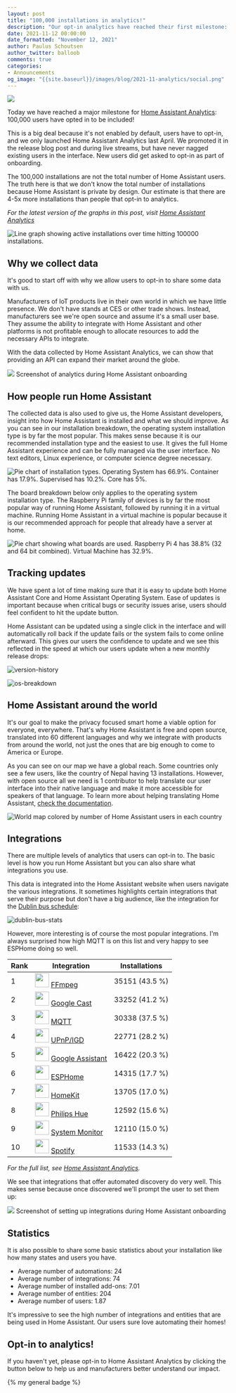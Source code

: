 ```yaml
---
layout: post
title: "100,000 installations in analytics!"
description: "Our opt-in analytics have reached their first milestone: 100k users."
date: 2021-11-12 00:00:00
date_formatted: "November 12, 2021"
author: Paulus Schoutsen
author_twitter: balloob
comments: true
categories:
- Announcements
og_image: "{{site.baseurl}}/images/blog/2021-11-analytics/social.png"
---
```


<img src='/images/blog/2021-11-analytics/social.png' style='border: 0;box-shadow: none;'>

Today we have reached a major milestone for [Home Assistant Analytics][analytics]: 100,000 users have opted in to be included!

This is a big deal because it's not enabled by default, users have to opt-in, and we only launched Home Assistant Analytics last April. We promoted it in the release blog post and during live streams, but have never nagged existing users in the interface. New users did get asked to opt-in as part of onboarding.

The 100,000 installations are not the total number of Home Assistant users. The truth here is that we don't know the total number of installations because Home Assistant is private by design. Our estimate is that there are 4-5x more installations than people that opt-in to analytics.

_For the latest version of the graphs in this post, visit [Home Assistant Analytics][analytics]_

![Line graph showing active installations over time hitting 100000 installations.](/images/blog/2021-11-analytics/active-installations.png)

<!--more-->

## Why we collect data

It's good to start off with why we allow users to opt-in to share some data with us.

Manufacturers of IoT products live in their own world in which we have little presence. We don't have stands at CES or other trade shows. Instead, manufacturers see we're open source and assume it's a small user base. They assume the ability to integrate with Home Assistant and other platforms is not profitable enough to allocate resources to add the necessary APIs to integrate.

With the data collected by Home Assistant Analytics, we can show that providing an API can expand their market around the globe.

<p class='img'>
<img src='/images/blog/2021-11-analytics/onboarding-analytics.png'>
Screenshot of analytics during Home Assistant onboarding
</p>

## How people run Home Assistant

The collected data is also used to give us, the Home Assistant developers, insight into how Home Assistant is installed and what we should improve. As you can see in our installation breakdown, the operating system installation type is by far the most popular. This makes sense because it is our recommended installation type and the easiest to use. It gives the full Home Assistant experience and can be fully managed via the user interface. No text editors, Linux experience, or computer science degree necessary.

![Pie chart of installation types. Operating System has 66.9%. Container has 17.9%. Supervised has 10.2%. Core has 5%.](/images/blog/2021-11-analytics/installation-types.png)

The board breakdown below only applies to the operating system installation type. The Raspberry Pi family of devices is by far the most popular way of running Home Assistant, followed by running it in a virtual machine. Running Home Assistant in a virtual machine is popular because it is our recommended approach for people that already have a server at home.

![Pie chart showing what boards are used. Raspberry Pi 4 has 38.8% (32 and 64 bit combined). Virtual Machine has 32.9%.](/images/blog/2021-11-analytics/board-breakdown.png)

## Tracking updates

We have spent a lot of time making sure that it is easy to update both Home Assistant Core and Home Assistant Operating System. Ease of updates is important because when critical bugs or security issues arise, users should feel confident to hit the update button.

Home Assistant can be updated using a single click in the interface and will automatically roll back if the update fails or the system fails to come online afterward. This gives our users the confidence to update and we see this reflected in the speed at which our users update when a new monthly release drops:

![version-history](/images/blog/2021-11-analytics/version-history.png)

![os-breakdown](/images/blog/2021-11-analytics/os-breakdown.png)

## Home Assistant around the world

It's our goal to make the privacy focused smart home a viable option for everyone, everywhere. That's why Home Assistant is free and open source, translated into 60 different languages and why we integrate with products from around the world, not just the ones that are big enough to come to America or Europe.

As you can see on our map we have a global reach. Some countries only see a few users, like the country of Nepal having 13 installations. However, with open source all we need is 1 contributor to help translate our user interface into their native language and make it more accessible for speakers of that language. To learn more about helping translating Home Assistant, [check the documentation](https://developers.home-assistant.io/docs/translations).

![World map colored by number of Home Assistant users in each country](/images/blog/2021-11-analytics/map.png)

## Integrations

There are multiple levels of analytics that users can opt-in to. The basic level is how you run Home Assistant but you can also share what integrations you use.

This data is integrated into the Home Assistant website when users navigate the various integrations. It sometimes highlights certain integrations that serve their purpose but don't have a big audience, like the integration for the [Dublin bus schedule](/integrations/dublin_bus_transport/):

![dublin-bus-stats](/images/blog/2021-11-analytics/dublin-bus-stats.png)

However, more interesting is of course the most popular integrations. I'm always surprised how high MQTT is on this list and very happy to see ESPHome doing so well.

| Rank | Integration | Installations
| - | - | -
| 1 | <img src='https://brands.home-assistant.io/_/ffmpeg/icon.png' height='32' style='border: 0; box-shadow: 0'> [FFmpeg](/integrations/ffmpeg/) | 35151 (43.5 %)
| 2 | <img src='https://brands.home-assistant.io/_/cast/icon.png' height='32' style='border: 0; box-shadow: 0'> [Google Cast](/integrations/cast/) | 33252 (41.2 %)
| 3 | <img src='https://brands.home-assistant.io/_/mqtt/icon.png' height='32' style='border: 0; box-shadow: 0'> [MQTT](/integrations/mqtt/) | 30338 (37.5 %)
| 4 | <img src='https://brands.home-assistant.io/_/upnp/icon.png' height='32' style='border: 0; box-shadow: 0'> [UPnP/IGD](/integrations/upnp/) | 22771 (28.2 %)
| 5 | <img src='https://brands.home-assistant.io/_/google_assistant/icon.png' height='32' style='border: 0; box-shadow: 0'> [Google Assistant](/integrations/google_assistant/) | 16422 (20.3 %)
| 6 | <img src='https://brands.home-assistant.io/_/esphome/icon.png' height='32' style='border: 0; box-shadow: 0'> [ESPHome](/integrations/esphome/) | 14315 (17.7 %)
| 7 | <img src='https://brands.home-assistant.io/_/homekit/icon.png' height='32' style='border: 0; box-shadow: 0'> [HomeKit](/integrations/homekit/) | 13705 (17.0 %)
| 8 | <img src='https://brands.home-assistant.io/_/hue/icon.png' height='32' style='border: 0; box-shadow: 0'> [Philips Hue](/integrations/hue/) | 12592 (15.6 %)
| 9 | <img src='https://brands.home-assistant.io/_/system_monitor/icon.png' height='32' style='border: 0; box-shadow: 0'> [System Monitor](/integrations/system_monitor/) |	12110 (15.0 %)
| 10 | <img src='https://brands.home-assistant.io/_/spotify/icon.png' height='32' style='border: 0; box-shadow: 0'> [Spotify](/integrations/spotify/) | 11533 (14.3 %)

_For the full list, see [Home Assistant Analytics][analytics-integrations]._

We see that integrations that offer automated discovery do very well. This makes sense because once discovered we'll prompt the user to set them up:

<p class='img'>
<img src='/images/blog/2021-11-analytics/onboarding-discovery.png'>
Screenshot of setting up integrations during Home Assistant onboarding
</p>

## Statistics

It is also possible to share some basic statistics about your installation like how many states and users you have.

- Average number of automations: 24
- Average number of integrations: 74
- Average number of installed add-ons: 7.01
- Average number of entities: 204
- Average number of users: 1.87

It's impressive to see the high number of integrations and entities that are being used in Home Assistant. Our users sure love automating their homes!

## Opt-in to analytics!

If you haven't yet, please opt-in to Home Assistant Analytics by clicking the button below to help us and manufacturers better understand our impact.

{% my general badge %}

[analytics]: https://analytics.home-assistant.io
[analytics-integrations]: https://analytics.home-assistant.io/#integrations
[analytics-source]: https://github.com/home-assistant/analytics.home-assistant.io/
